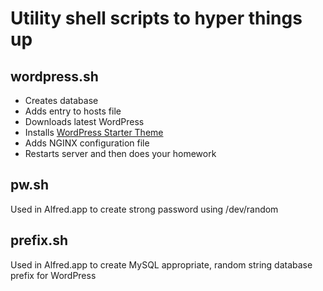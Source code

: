 Utility shell scripts to hyper things up
===


wordpress.sh
---------------

* Creates database
* Adds entry to hosts file
* Downloads latest WordPress
* Installs [WordPress Starter Theme](https://github.com/ianregister/boilerplate)
* Adds NGINX configuration file
* Restarts server and then does your homework


pw.sh
-----

Used in Alfred.app to create strong password using /dev/random


prefix.sh
---------

Used in Alfred.app to create MySQL appropriate, random string database prefix for WordPress

